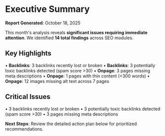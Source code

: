 # Executive Summary

**Report Generated**: October 18, 2025

This month's analysis reveals **significant issues requiring immediate attention**. We identified **14 total findings** across SEO modules.

## Key Highlights

• **Backlinks**: 3 backlinks recently lost or broken
• **Backlinks**: 3 potentially toxic backlinks detected (spam score >30)
• **Onpage**: 3 pages missing meta descriptions
• **Onpage**: 1 pages with thin content (<300 words)
• **Onpage**: 12 images missing alt text across 7 pages

## Critical Issues

• 3 backlinks recently lost or broken
• 3 potentially toxic backlinks detected (spam score >30)
• 3 pages missing meta descriptions

**Next Steps**: Review the detailed action plan below for prioritized recommendations.
